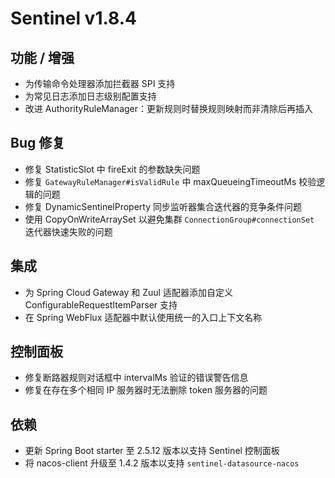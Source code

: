 # Sentinel v1.8.4

## 功能 / 增强

- 为传输命令处理器添加拦截器 SPI 支持
- 为常见日志添加日志级别配置支持
- 改进 AuthorityRuleManager：更新规则时替换规则映射而非清除后再插入

## Bug 修复

- 修复 StatisticSlot 中 fireExit 的参数缺失问题
- 修复 `GatewayRuleManager#isValidRule` 中 maxQueueingTimeoutMs 校验逻辑的问题
- 修复 DynamicSentinelProperty 同步监听器集合迭代器的竞争条件问题
- 使用 CopyOnWriteArraySet 以避免集群 `ConnectionGroup#connectionSet` 迭代器快速失败的问题

## 集成

- 为 Spring Cloud Gateway 和 Zuul 适配器添加自定义 ConfigurableRequestItemParser 支持
- 在 Spring WebFlux 适配器中默认使用统一的入口上下文名称

## 控制面板

- 修复断路器规则对话框中 intervalMs 验证的错误警告信息
- 修复在存在多个相同 IP 服务器时无法删除 token 服务器的问题

## 依赖

- 更新 Spring Boot starter 至 2.5.12 版本以支持 Sentinel 控制面板
- 将 nacos-client 升级至 1.4.2 版本以支持 `sentinel-datasource-nacos`
```